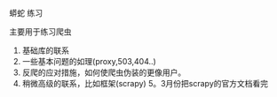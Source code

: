 蟒蛇  练习

主要用于练习爬虫
1. 基础库的联系
2. 一些基本问题的如理(proxy,503,404..)
3. 反爬的应对措施，如何使爬虫伪装的更像用户。 
4. 稍微高级的联系，比如框架(scrapy)
5。3月份把scrapy的官方文档看完

